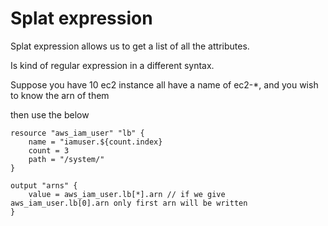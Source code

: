 # Splat expression

Splat expression allows us to get a list of all the attributes.

Is kind of regular expression in a different syntax.

Suppose you have 10 ec2 instance all have a name of ec2-*, and you wish to know the arn of them

then use the below

```hcl
resource "aws_iam_user" "lb" {
    name = "iamuser.${count.index}
    count = 3
    path = "/system/"
}

output "arns" {
    value = aws_iam_user.lb[*].arn // if we give aws_iam_user.lb[0].arn only first arn will be written
}
```
